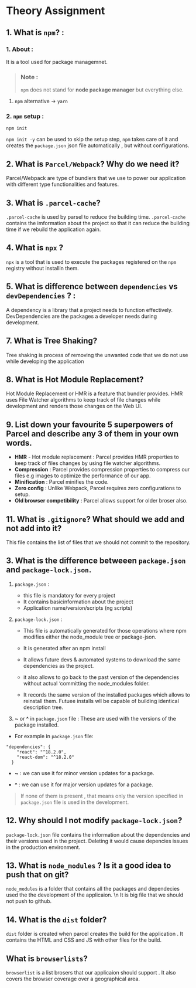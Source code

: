 # Theory Assignment
## 1. What is `npm`? : 
### 1. About : 
It is a tool used for package managemnet.

>### Note : 
>`npm` does not stand for **node package manager** but everything else.

 1. `npm` alternative -> `yarn`

 ### 2. `npm` setup :
 ```
 npm init
 ```
 `npm init -y` can be used to skip the setup step, `npm` takes care of it and creates the `package.json` json file automatically , but without configurations. 
## 2. What is `Parcel/Webpack`? Why do we need it?
Parcel/Webpack are type of bundlers that we use to power our application with different type functionalities and features.

## 3. What is `.parcel-cache`?
`.parcel-cache` is used by parsel to reduce the building time. `.parcel-cache` contains the imformation about the project so that it can reduce the building time if we rebuild the application again.

## 4. What is `npx` ?
`npx` is a tool that is used to execute the packages registered on the `npm` registry without installin them.

## 5. What is difference between `dependencies` vs `devDependencies` ? :
A dependency is a library that a project needs to function effectively. DevDependencies are the packages a developer needs during development.

## 7. What is Tree Shaking?
Tree shaking is process of removing the unwanted code that we do not use while developing the application

## 8. What is Hot Module Replacement?
Hot Module Replacement or HMR is a feature that bundler provides. HMR uses File Watcher algorithms to keep track of file changes while development and renders those changes on the Web UI.     

## 9. List down your favourite 5 superpowers of Parcel and describe any 3 of them in your own words.

- **HMR** - Hot module replacement : Parcel provides HMR properties to keep track of files changes by using file watcher algorithms. 
- **Compression** : Parcel provides compression properties to compress our files e.g images to optimize the performance of our app.
- **Minification** : Parcel minifies the code.
- **Zero config** : Unlike Webpack, Parcel requires zero configurations to setup.
- **Old browser competibility** : Parcel allows support for older broser also.

## 11. What is `.gitignore`? What should we add and not add into it?
This file contains the list of  files that we should not commit to the repository.
 
## 3. What is the difference betweeen `package.json` and `package-lock.json`.

1. `package.json` :

    * this file is mandatory for every project
    * It contains basicinformation about the project
    * Application name/version/scripts (ng scripts)

2. `package-lock.json` :

    * This file is automatically generated for those operations where npm modifies either the  node_module tree or package-json.

    * It is generated after an npm install

    * It allows future devs & automated systems to download the same dependencies as the project.

    * it also allows to go back to the past version of the dependencies without actual
    ‘committing the node_modules folder.

    * It records the same version of the installed packages which allows to reinstall them.
    Futuee installs wll be capable of building identical description tree.

3. **~** or **^** in `package.json` file :
These are used with the versions of the package installed.

- For example  in `package.json` file:
```
"dependencies": {
    "react": "^18.2.0",
    "react-dom": "^18.2.0"
  }
```

- **~** : we can use it for minor version updates for a package.
* **^** : we can use it for major version updates for a package.

> If none of them is present , that means only the version specified in `package.json` file is used in the development.


## 12. Why should I not modify `package-lock.json`?
`package-lock.json` file contains the information about the dependencies and their versions  used in the project. Deleting it would cause depencies issues in the production environment.

## 13. What is `node_modules` ? Is it a good idea to push that on git?

`node_modules` is a folder that contains all the packages and dependecies used the the development of the applicaion. 
\n It is big file that we should not push to github. 

## 14. What is the `dist` folder?
`dist` folder is created when parcel creates the build for the application . It contains the HTML and CSS and JS with other files  for the build.

## What is `browserlists`?
`browserlist` is a list brosers that our applicaion should support . It also covers the browser coverage over a geographical area.





















